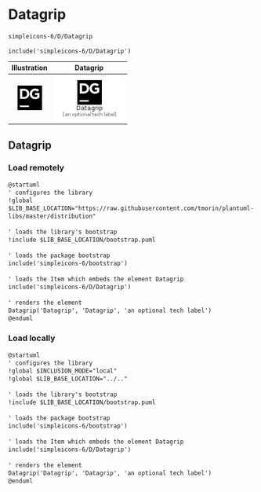 # Datagrip


```text
simpleicons-6/D/Datagrip
```

```text
include('simpleicons-6/D/Datagrip')
```



| Illustration | Datagrip |
| :---: | :---: |
| ![illustration for Illustration](../../simpleicons-6/D/Datagrip.png) | ![illustration for Datagrip](../../simpleicons-6/D/Datagrip.Local.png) |




## Datagrip

### Load remotely
```plantuml
@startuml
' configures the library
!global $LIB_BASE_LOCATION="https://raw.githubusercontent.com/tmorin/plantuml-libs/master/distribution"

' loads the library's bootstrap
!include $LIB_BASE_LOCATION/bootstrap.puml

' loads the package bootstrap
include('simpleicons-6/bootstrap')

' loads the Item which embeds the element Datagrip
include('simpleicons-6/D/Datagrip')

' renders the element
Datagrip('Datagrip', 'Datagrip', 'an optional tech label')
@enduml
```

### Load locally
```plantuml
@startuml
' configures the library
!global $INCLUSION_MODE="local"
!global $LIB_BASE_LOCATION="../.."

' loads the library's bootstrap
!include $LIB_BASE_LOCATION/bootstrap.puml

' loads the package bootstrap
include('simpleicons-6/bootstrap')

' loads the Item which embeds the element Datagrip
include('simpleicons-6/D/Datagrip')

' renders the element
Datagrip('Datagrip', 'Datagrip', 'an optional tech label')
@enduml
```

